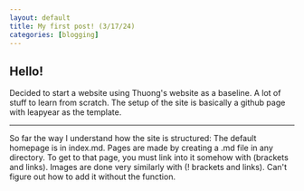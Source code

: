 ```yaml
---
layout: default
title: My first post! (3/17/24)
categories: [blogging]
---
```


## Hello!

Decided to start a website using Thuong's website as a baseline. A lot of stuff to learn from scratch. The setup of the site is basically a github page with leapyear as the template.

---

So far the way I understand how the site is structured:
The default homepage is in index.md. Pages are made by creating a .md file in any directory. To get to that page, you must link into it somehow with (brackets and links). Images are done very similarly with (! brackets and links). Can't figure out how to add it without the function.
